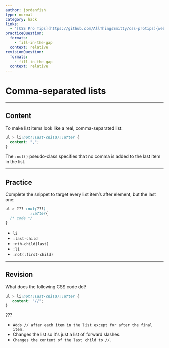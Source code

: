 ```yaml
---
author: jordanfish
type: normal
category: hack
links:
  - '[CSS Pro Tips](https://github.com/AllThingsSmitty/css-protips){website}'
practiceQuestion:
  formats:
    - fill-in-the-gap
  context: relative
revisionQuestion:
  formats:
    - fill-in-the-gap
  context: relative
---
```


# Comma-separated lists


---

## Content

To make list items look like a real, comma-separated list:

```css
ul > li:not(:last-child)::after {
  content: ",";
}
```

The `:not()` pseudo-class specifies that no comma is added to the last item in the list.


---

## Practice

Complete the snippet to target every list item’s after element, but the last one:

```css
ul > ??? :not(???)
           ::after{
  /* code */
}
```

- `li`
- `:last-child`
- `:nth-child(last)`
- `:li`
- `:not(:first-child)`


---

## Revision

What does the following CSS code do?

```css
ul > li:not(:last-child)::after {
   content: "//";
}
```

???

- `Adds // after each item in the list except for after the final item.`
- Changes the list so it's just a list of forward slashes.
- `Changes the content of the last child to //.`
